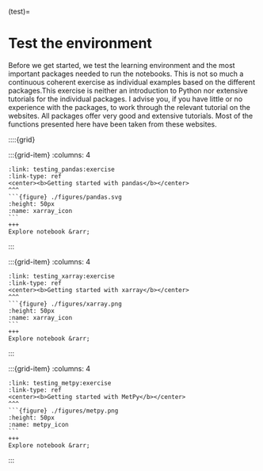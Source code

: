 (test)=
# Test the environment 

Before we get started, we test the learning environment and the most important
packages needed to run the notebooks. This is not so much a continuous coherent
exercise as individual examples based on the different packages.This exercise
is neither an introduction to Python nor extensive tutorials for the individual
packages. I advise you, if you have little or no experience with the packages,
to work through the relevant tutorial on the websites. All packages offer very
good and extensive tutorials. Most of the functions presented here have been
taken from these websites.

::::{grid}

:::{grid-item}
:columns: 4
````{card} 
:link: testing_pandas:exercise
:link-type: ref
<center><b>Getting started with pandas</b></center>
^^^
```{figure} ./figures/pandas.svg
:height: 50px
:name: xarray_icon
```
+++
Explore notebook &rarr;
````
:::

:::{grid-item}
:columns: 4
````{card} 
:link: testing_xarray:exercise
:link-type: ref
<center><b>Getting started with xarray</b></center>
^^^
```{figure} ./figures/xarray.png
:height: 50px
:name: xarray_icon
```
+++
Explore notebook &rarr;
````
:::

:::{grid-item}
:columns: 4
````{card} 
:link: testing_metpy:exercise
:link-type: ref
<center><b>Getting started with MetPy</b></center>
^^^
```{figure} ./figures/metpy.png
:height: 50px
:name: metpy_icon
```
+++
Explore notebook &rarr;
````
:::
